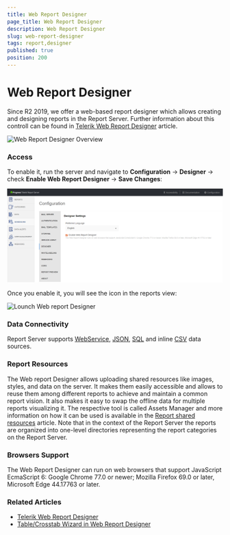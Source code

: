 ```yaml
---
title: Web Report Designer
page_title: Web Report Designer
description: Web Report Designer
slug: web-report-designer
tags: report,designer
published: true
position: 200
---
```


# Web Report Designer

Since R2 2019, we offer a web-based report designer which allows creating and designing reports in the Report Server. 
Further information about this controll can be found in [Telerik Web Report Designer](https://docs.telerik.com/reporting/designing-reports/report-designer-tools/web-report-designer/overview) article.

![Web Report Designer Overview](../images/wrd.png)

### Access

To enable it, run the server and navigate to **Configuration** -> **Designer** -> check **Enable Web Report Designer** ->  **Save Changes**:

![Enable Web Report Designer in Report Server configuration](../images/wrd_config.png)

Once you enable it, you will see the icon in the reports view:

![Lounch Web report Designer](../images/wrd_reportView.png)

### Data Connectivity

Report Server supports [WebService](https://docs.telerik.com/reporting/webservicedatasource-component), [JSON](https://docs.telerik.com/reporting/jsondatasource-component), [SQL](https://docs.telerik.com/reporting/sqldatasource) and inline [CSV](https://docs.telerik.com/reporting/csvdatasource-component) data sources.

### Report Resources
The Web report Designer allows uploading shared resources like images, styles, and data on the server.
It makes them easily accessible and allows to reuse them among different reports to achieve and maintain a common report vision.
It also makes it easy to swap the offline data for multiple reports visualizing it.
The respective tool is called Assets Manager and more information on how it can be used is available in the 
[Report shared resources](https://docs.telerik.com/reporting/designing-reports/report-designer-tools/web-report-designer/tools/shared-resources) article.
Note that in the context of the Report Server the reports are organized into one-level directories representing the report categories on the Report Server.

### Browsers Support
The Web Report Designer can run on web browsers that support JavaScript EcmaScript 6: Google Chrome 77.0 or newer; Mozilla Firefox 69.0 or later, Microsoft Edge 44.17763 or later.

### Related Articles

- [Telerik Web Report Designer](https://docs.telerik.com/reporting/designing-reports/report-designer-tools/web-report-designer/overview "Web Report Designer Overview")
- [Table/Crosstab Wizard in Web Report Designer](https://docs.telerik.com/reporting/designing-reports/report-designer-tools/web-report-designer/tools/table-crosstab-wizard "Table/Crosstab Wizard in Web Report Designer")
